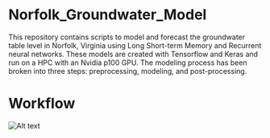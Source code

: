 # Norfolk_Groundwater_Model
This repository contains scripts to model and forecast the groundwater table level in Norfolk, Virginia using Long Short-term Memory and Recurrent neural networks. These models are created with Tensorflow and Keras and run on a HPC with an Nvidia p100 GPU. The modeling process has been broken into three steps: preprocessing, modeling, and post-processing.

# Workflow
![Alt text](https://github.com/UVAdMIST/Norfolk_Groundwater_Model/Norfolk_GWL_Workflow.png?raw=true "Title")
